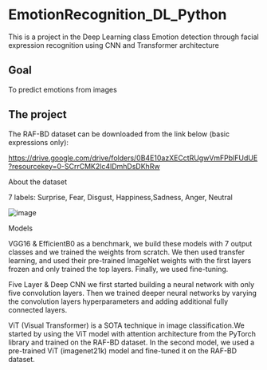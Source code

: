 # EmotionRecognition_DL_Python
This is a project in the Deep Learning class
Emotion detection through facial expression recognition using CNN and Transformer architecture

## Goal
To predict emotions from images

## The project

The RAF-BD dataset can be downloaded from the link below (basic expressions only):

https://drive.google.com/drive/folders/0B4E10azXECctRUgwVmFPblFUdUE?resourcekey=0-SCrrCMK2lc4IDmhDsDKhRw

About the dataset

7 labels: Surprise, Fear, Disgust, Happiness,Sadness, Anger, Neutral

![image](https://user-images.githubusercontent.com/33942021/216799796-cd97fb73-d0c0-47e2-a6c7-7a69660d0f49.png)


Models

VGG16 & EfficientB0 as a benchmark, we build these models with 7 output classes and we trained the weights from scratch. We then used transfer learning, and used their pre-trained ImageNet weights with the first layers frozen and only trained the top layers. Finally, we used fine-tuning.

Five Layer & Deep CNN we first started building a neural network with only five convolution layers. Then we trained deeper neural networks by varying the convolution layers hyperparameters and adding additional fully connected layers.

ViT (Visual Transformer) is a SOTA technique in image classification.We started by using the ViT model with attention architecture from the PyTorch library and trained on the RAF-BD dataset. In the second model, we used a pre-trained ViT (imagenet21k) model and fine-tuned it on the RAF-BD dataset.
